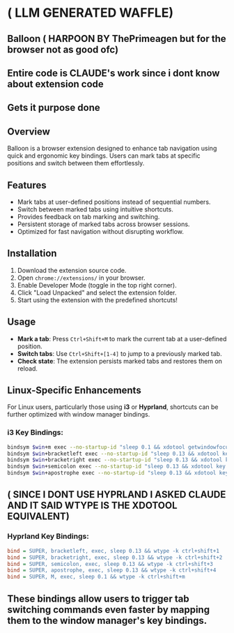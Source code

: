 # ( LLM GENERATED WAFFLE)
## Balloon ( HARPOON BY ThePrimeagen but for the browser not as good ofc)
## Entire code is CLAUDE's work since i dont know about extension code
## Gets it purpose done

## Overview
Balloon is a browser extension designed to enhance tab navigation using quick and ergonomic key bindings. Users can mark tabs at specific positions and switch between them effortlessly.

## Features
- Mark tabs at user-defined positions instead of sequential numbers.
- Switch between marked tabs using intuitive shortcuts.
- Provides feedback on tab marking and switching.
- Persistent storage of marked tabs across browser sessions.
- Optimized for fast navigation without disrupting workflow.

## Installation
1. Download the extension source code.
2. Open `chrome://extensions/` in your browser.
3. Enable Developer Mode (toggle in the top right corner).
4. Click "Load Unpacked" and select the extension folder.
5. Start using the extension with the predefined shortcuts!

## Usage
- **Mark a tab**: Press `Ctrl+Shift+M` to mark the current tab at a user-defined position.
- **Switch tabs**: Use `Ctrl+Shift+[1-4]` to jump to a previously marked tab.
- **Check state**: The extension persists marked tabs and restores them on reload.

## Linux-Specific Enhancements
For Linux users, particularly those using **i3** or **Hyprland**, shortcuts can be further optimized with window manager bindings.

### i3 Key Bindings:
```sh
bindsym $win+m exec --no-startup-id "sleep 0.1 && xdotool getwindowfocus windowactivate --sync key ctrl+shift+m"
bindsym $win+bracketleft exec --no-startup-id "sleep 0.13 && xdotool key ctrl+shift+1"
bindsym $win+bracketright exec --no-startup-id "sleep 0.13 && xdotool key ctrl+shift+2"
bindsym $win+semicolon exec --no-startup-id "sleep 0.13 && xdotool key ctrl+shift+3"
bindsym $win+apostrophe exec --no-startup-id "sleep 0.13 && xdotool key ctrl+shift+4"
```
## ( SINCE I DONT USE HYPRLAND I ASKED CLAUDE AND IT SAID WTYPE IS THE XDOTOOL EQUIVALENT)
### Hyprland Key Bindings:
```ini
bind = SUPER, bracketleft, exec, sleep 0.13 && wtype -k ctrl+shift+1
bind = SUPER, bracketright, exec, sleep 0.13 && wtype -k ctrl+shift+2
bind = SUPER, semicolon, exec, sleep 0.13 && wtype -k ctrl+shift+3
bind = SUPER, apostrophe, exec, sleep 0.13 && wtype -k ctrl+shift+4
bind = SUPER, M, exec, sleep 0.1 && wtype -k ctrl+shift+m
```

## These bindings allow users to trigger tab switching commands even faster by mapping them to the window manager's key bindings.

